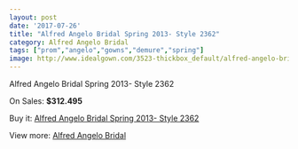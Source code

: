 ```yaml
---
layout: post
date: '2017-07-26'
title: "Alfred Angelo Bridal Spring 2013- Style 2362"
category: Alfred Angelo Bridal
tags: ["prom","angelo","gowns","demure","spring"]
image: http://www.idealgown.com/3523-thickbox_default/alfred-angelo-bridal-spring-2013-style-2362.jpg
---
```

Alfred Angelo Bridal Spring 2013- Style 2362

On Sales: **$312.495**
<a href="https://www.idealgown.com/en/alfred-angelo-bridal/1677-alfred-angelo-bridal-spring-2013-style-2362.html"><amp-img layout="responsive" width="600" height="600" src="//www.idealgown.com/3523-thickbox_default/alfred-angelo-bridal-spring-2013-style-2362.jpg" alt="Alfred Angelo Bridal Spring 2013- Style 2362 0" /></a>
<a href="https://www.idealgown.com/en/alfred-angelo-bridal/1677-alfred-angelo-bridal-spring-2013-style-2362.html"><amp-img layout="responsive" width="600" height="600" src="//www.idealgown.com/3525-thickbox_default/alfred-angelo-bridal-spring-2013-style-2362.jpg" alt="Alfred Angelo Bridal Spring 2013- Style 2362 1" /></a>
<a href="https://www.idealgown.com/en/alfred-angelo-bridal/1677-alfred-angelo-bridal-spring-2013-style-2362.html"><amp-img layout="responsive" width="600" height="600" src="//www.idealgown.com/3524-thickbox_default/alfred-angelo-bridal-spring-2013-style-2362.jpg" alt="Alfred Angelo Bridal Spring 2013- Style 2362 2" /></a>

Buy it: [Alfred Angelo Bridal Spring 2013- Style 2362](https://www.idealgown.com/en/alfred-angelo-bridal/1677-alfred-angelo-bridal-spring-2013-style-2362.html "Alfred Angelo Bridal Spring 2013- Style 2362")

View more: [Alfred Angelo Bridal](https://www.idealgown.com/en/28-alfred-angelo-bridal "Alfred Angelo Bridal")